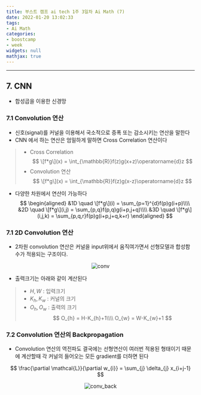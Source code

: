 ```yaml
---
title: 부스트 캠프 ai tech 1주 3일차 Ai Math (7)
date: 2022-01-20 13:02:33
tags:
- Ai Math
categories:
- boostcamp
- week
widgets: null
mathjax: true
---
```

***
## 7. CNN
* 합성곱을 이용한 신경망

### 7.1 Convolution 연산
* 신호(signal)를 커널을 이용해서 국소적으로 증폭 또는 감소시키는 연산을 말한다
* CNN 에서 하는 연산은 엄밀하게 말하면 Cross Correlation 연산이다
>* Cross Correlation  
$$
\[f*g\](x)  = \int_{\mathbb{R}}f(z)g(x+z)\operatorname{d}z
$$
>* Convolution 연산  
$$
\[f*g\](x)  = \int_{\mathbb{R}}f(z)g(x-z)\operatorname{d}z
$$

* 다양한 차원에서 연산이 가능하다  
$$
\begin{aligned}
&1D \quad \[f*g\](i) = \sum_{p=1}^{d}f(p)g(i+p)\\\\
&2D \quad \[f*g\](i,j) = \sum_{p,q}f(p,q)g(i+p,j+q)\\\\
&3D \quad \[f*g\](i,j,k) = \sum_{p,q,r}f(p)g(i+p,j+q,k+r)
\end{aligned}
$$

### 7.1 2D Convolution 연산
* 2차원 convolution 연산은 커널을 input위에서 움직여가면서 선형모델과 합성함수가 적용되는 구조이다.

<center>

![conv](/img/Convolution_schematic.gif)

</center>

* 출력크기는 아래와 같이 계산된다
>* $H, W$ : 입력크기
>* $K_{h}, K_{w}$ : 커널의 크기
>* $O_{h}, O_{w}$ : 출력의 크기
$$
O_{h} = H-K_{h}+1\\\\
O_{w} = W-K_{w}+1
$$

### 7.2 Convolution 연산의 Backpropagation
* Convolution 연산의 역전파도 결국에는 선형연산이 여러번 적용된 형태이기 때문에 계산할때 각 커널의 들어오는 모든 gradient를 더하면 된다  

$$
\frac{\partial \mathcal{L}}{\partial w_{i}} = \sum_{j} \delta_{j} x_{i+j-1}
$$
<center>

![conv_back](/img/conv_back.PNG)

</center>